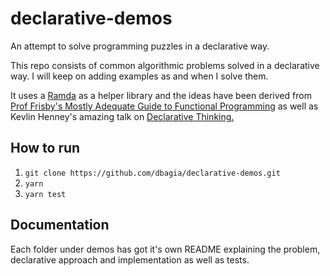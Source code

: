 # declarative-demos
An attempt to solve programming puzzles in a declarative way. 

This repo consists of common algorithmic problems solved in a declarative way. I will keep on adding examples as and when I solve them. 

It uses a [Ramda](http://ramdajs.com/) as a helper library and the ideas have been derived from [Prof Frisby's Mostly Adequate Guide to Functional Programming](https://drboolean.gitbooks.io/mostly-adequate-guide/) as well as Kevlin Henney's amazing talk on [Declarative Thinking.](https://www.youtube.com/watch?v=NSzsYWckGd4)

## How to run

1. `git clone https://github.com/dbagia/declarative-demos.git`
2. `yarn`
3. `yarn test`

## Documentation

Each folder under demos has got it's own README explaining the problem, declarative approach and implementation as well as tests.